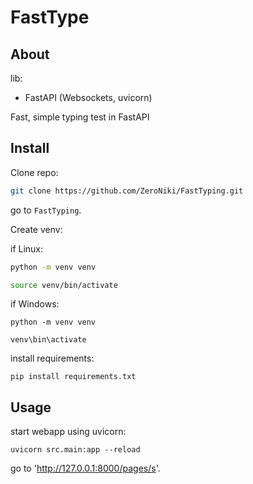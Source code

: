 # FastType

## About

lib:

- FastAPI (Websockets, uvicorn)

Fast, simple typing test in FastAPI

## Install

Clone repo:

```bash
git clone https://github.com/ZeroNiki/FastTyping.git
```

go to `FastTyping`.

Create venv:

if Linux:

```bash
python -m venv venv

source venv/bin/activate
```

if Windows:

```
python -m venv venv

venv\bin\activate
```

install requirements:

```
pip install requirements.txt
```

## Usage

start webapp using uvicorn:

```
uvicorn src.main:app --reload
```

go to 'http://127.0.0.1:8000/pages/s'.
